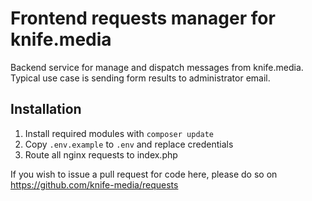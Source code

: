 # Frontend requests manager for knife.media

Backend service for manage and dispatch messages from knife.media. Typical use case is sending form results to administrator email.

## Installation

1. Install required modules with `composer update`
2. Copy `.env.example` to `.env` and replace credentials
3. Route all nginx requests to index.php

If you wish to issue a pull request for code here, please do so on https://github.com/knife-media/requests


